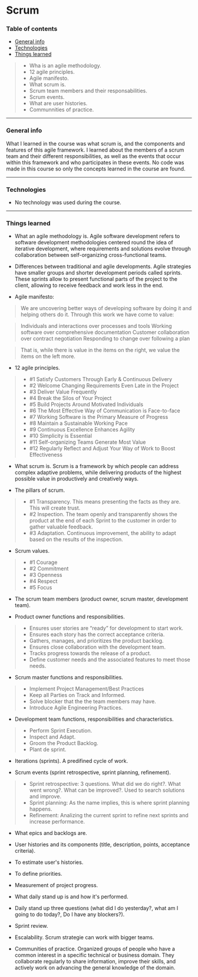 # Scrum
### Table of contents
- [General info](#general-info)
- [Technologies](#technologies)
- [Things learned](#things-learned)
>- Wha is an agile methodology.
>- 12 agile principles.
>- Agile manifesto.
>- What scrum is.
>- Scrum team members and their responsabilities.
>- Scrum events.
>- What are user histories.
>- Communnities of practice.



------------

### General info

What I learned in the course was what scrum is, and the components and features of this agile framework. I learned about the members of a scrum team and their different responsibilities, as well as the events that occur within this framework and who participates in these events. No code was made in this course so only the concepts learned in the course are found.

------------

### Technologies
- No technology was used during the course.
------------

### Things learned
- What an agile methodology is. Agile software development refers to  software development methodologies centered round the idea of iterative development, where requirements and solutions evolve through collaboration between self-organizing cross-functional teams.

- Differences between traditional and agile developments. Agile strategies have smaller groups and shorter development periods called sprints. These sprints allow to present functional parts of the project to the client, allowing to receive feedback and work less in the end. 

- Agile manifesto:

> We are uncovering better ways of developing
software by doing it and helping others do it.
Through this work we have come to value:

> Individuals and interactions over processes and tools
Working software over comprehensive documentation
Customer collaboration over contract negotiation
Responding to change over following a plan

> That is, while there is value in the items on
the right, we value the items on the left more.


- 12 agile principles.
>- #1 Satisfy Customers Through Early & Continuous Delivery
>- #2 Welcome Changing Requirements Even Late in the Project
>- #3 Deliver Value Frequently
>- #4 Break the Silos of Your Project
>- #5 Build Projects Around Motivated Individuals
>- #6 The Most Effective Way of Communication is Face-to-face
>- #7 Working Software is the Primary Measure of Progress
>- #8 Maintain a Sustainable Working Pace
>- #9 Continuous Excellence Enhances Agility
>- #10 Simplicity is Essential
>- #11 Self-organizing Teams Generate Most Value
>- #12 Regularly Reflect and Adjust Your Way of Work to Boost Effectiveness

- What scrum is. Scrum is a framework by which people can address complex adaptive problems, while delivering products of the highest possible value in productively and creatively ways.

- The pillars of scrum.
>- #1 Transparency. This means presenting the facts as they are. This will create trust. 
>- #2 Inspection. The team openly and transparently shows the product at the end of each Sprint to the customer in order to gather valuable feedback. 
>- #3 Adaptation. Continuous improvement, the ability to adapt based on the results of the inspection.

- Scrum values.
>- #1 Courage
>- #2 Commitment
>- #3 Openness
>- #4 Respect
>- #5 Focus

- The scrum team members (product owner, scrum master, development team).

- Product owner functions and responsibilities. 
>- Ensures user stories are “ready” for development to start work.
>- Ensures each story has the correct acceptance criteria.
>- Gathers, manages, and prioritizes the product backlog.
>- Ensures close collaboration with the development team.
>- Tracks progress towards the release of a product.
>- Define customer needs and the associated features to meet those needs.

- Scrum master functions and responsibilities.
>- Implement Project Management/Best Practices
>- Keep all Parties on Track and Informed.
>- Solve blocker that the the team members may have.
>- Introduce Agile Engineering Practices.

- Development team functions, responsibilities and characteristics.
>- Perform Sprint Execution.
>- Inspect and Adapt.
>- Groom the Product Backlog.
>- Plant de sprint.

- Iterations (sprints). A predifined cycle of work.

- Scrum events (sprint retrospective, sprint planning, refinement).
>- Sprint retrospective: 3 questions. What did we do right?. What went wrong?. What can be improved?. Used to search solutions and improve.
>- Sprint planning: As the name implies, this is where sprint planning happens.
>- Refinement: Analizing the current sprint to refine next sprints and increase performance.

- What epics and backlogs are.

- User histories and its components (title, description, points, acceptance criteria).

- To estimate user's histories.

- To define priorities.

- Measurement of project progress. 

- What daily stand up is and how it's performed.

- Daily stand up three questions (what did I do yesterday?, what am I going to do today?, Do I have any blockers?).

- Sprint review.

- Escalability. Scrum strategie can work with bigger teams.

- Communities of practice. Organized groups of people who have a common interest in a specific technical or business domain. They collaborate regularly to share information, improve their skills, and actively work on advancing the general knowledge of the domain.


